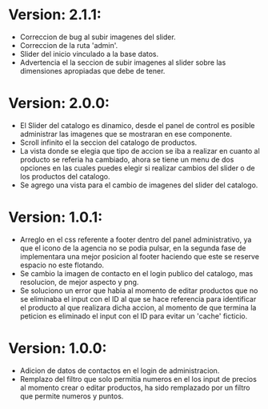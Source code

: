 # Version: 2.1.1:

   - Correccion de bug al subir imagenes del slider.
   - Correccion de la ruta 'admin'.
   - Slider del inicio vinculado a la base datos.
   - Advertencia el la seccion de subir imagenes al slider sobre las dimensiones apropiadas que debe de tener.

# Version: 2.0.0:

   - El Slider del catalogo es dinamico, desde el panel de control es posible administrar las imagenes que se mostraran en ese componente.
   - Scroll infinito el la seccion del catalogo de productos.
   - La vista donde se elegia que tipo de accion se iba a realizar en cuanto al producto se referia ha cambiado, ahora se tiene un menu de dos opciones en las cuales puedes elegir si realizar cambios del slider o de los productos del catalogo.
   - Se agrego una vista para el cambio de imagenes del slider del catalogo.

# Version: 1.0.1:

   - Arreglo en el css referente a footer dentro del panel administrativo, ya que el icono de la agencia no se podia pulsar, en la segunda fase de implementara una mejor posicion al footer haciendo que este se reserve espacio no este flotando.
   - Se cambio la imagen de contacto en el login publico del catalogo, mas resolucion, de mejor aspecto y png.
   - Se soluciono un error que habia al momento de editar productos que no se eliminaba el input con el ID al que se hace referencia para identificar el producto al que realizara dicha accion, al momento de que termina la peticion es eliminado el input con el ID para evitar un 'cache' ficticio.

# Version: 1.0.0:

   - Adicion de datos de contactos en el login de administracion.
   - Remplazo del filtro que solo permitia numeros en el los input de precios al momento crear o editar productos, ha sido remplazado por un filtro que permite numeros y puntos.

  